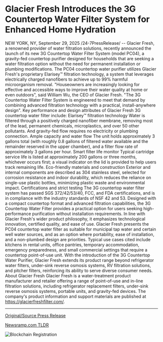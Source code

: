 # Glacier Fresh Introduces the 3G Countertop Water Filter System for Enhanced Home Hydration

NEW YORK, NY, September 29, 2025 /24-7PressRelease/ -- Glacier Fresh, a renowned provider of water filtration solutions, recently announced the launch of its new 3G Countertop Water Filter System (model PC04), a gravity-fed countertop purifier designed for households that are seeking a water filtration option without the need for permanent installation or plumbing modifications.  The PC04 countertop water purifier utilizes Glacier Fresh's proprietary Elarisey™ filtration technology, a system that leverages electrically charged nanofibers to achieve up to 99% harmful microorganism removal. "Houseowners are increasingly looking for effective and accessible ways to improve their water quality at home or even outdoors", said William Wu, the CEO of Glacier Fresh. "The 3G Countertop Water Filter System is engineered to meet that demand by combining advanced filtration technology with a practical, install-anywhere design".  Key performance and design attributes of Glacier Fresh 3G countertop water filter include:  Elarisey™ filtration technology Water is filtered through a positively charged nanofiber membrane, removing most of the lead, permanent chemicals, microplastics, and over 50 other pollutants. And gravity-fed flow requires no electricity or plumbing connection.  Ample capacity and water flow The unit holds approximately 3 gallons total (with roughly 0.8 gallons of filtered water available and the remainder reserved in the upper chamber), and a filter flow rate of approximately 3 gallons per hour.  Smart filter life monitor Typical cartridge service life is listed at approximately 200 gallons or three months, whichever occurs first; a visual indicator on the lid is provided to help users track remaining life.  Eco-friendly materials and construction Exterior and internal components are described as 304 stainless steel, selected for corrosion resistance and indoor durability, which reduces the reliance on single-use plastic bottles, minimizing plastic waste and environmental impact.  Certifications and strict testing The 3G countertop water filter system has passed SGS 372/42/53/40, FCC, and FDA certifications, and is in compliance with the industry standards of NSF 42 and 53.  Designed with a compact countertop format and advanced filtration capabilities, the 3G Countertop Water Filter provides a practical option for users seeking high-performance purification without installation requirements. In line with Glacier Fresh's wider product philosophy, it emphasizes technological innovation, certified quality, and ease of use.  Glacier Fresh presents the PC04 countertop water filter as suitable for municipal tap water and certain well water sources, and as an option where portability, ease of installation, and a non-plumbed design are priorities. Typical use cases cited include kitchens in rental units, office pantries, temporary accommodation, emergency preparedness, and small commercial settings that require a countertop point-of-use unit.  With the introduction of the 3G Countertop Water Purifier, Glacier Fresh extends its product range beyond refrigerator water filters, under-sink reverse osmosis systems, RV filtration solutions, and pitcher filters, reinforcing its ability to serve diverse consumer needs.  About Glacier Fresh Glacier Fresh is a water-treatment product manufacturer and retailer offering a range of point-of-use and in-line filtration solutions, including refrigerator replacement filters, under-sink reverse osmosis systems, portable units, and gravity-fed devices. The company's product information and support materials are published at https://glacierfreshfilter.com/. 

---

[Original/Source Press Release](https://www.24-7pressrelease.com/press-release/527221/glacier-fresh-introduces-the-3g-countertop-water-filter-system-for-enhanced-home-hydration)
                    

[Newsramp.com TLDR](https://newsramp.com/curated-news/glacier-fresh-launches-advanced-3g-countertop-water-filter-system/205e360df83e7758b4a785f99a24f01e) 

 

 



![Blockchain Registration](https://cdn.newsramp.app/24-7PressRelease/qrcode/259/29/echoF6S1.webp)